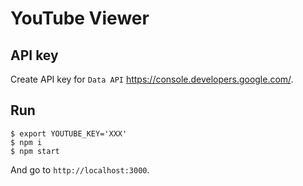 # YouTube Viewer

## API key

Create API key for `Data API` https://console.developers.google.com/.

## Run

```
$ export YOUTUBE_KEY='XXX'
$ npm i
$ npm start
```

And go to `http://localhost:3000`.
